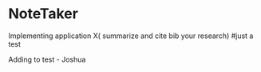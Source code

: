 # NoteTaker
Implementing application X( summarize and cite bib your research)
#just a test

Adding to test - Joshua


